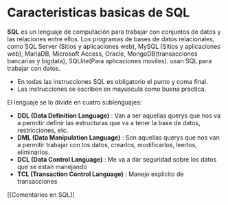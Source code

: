 # Caracteristicas basicas de SQL

**SQL** es un lenguaje de computación para trabajar con conjuntos de datos y las relaciones entre ellos. Los programas de bases de datos relacionales, como SQL Server (Sitios y aplicaciones web), MySQL (Sitios y aplicaciones web), MariaDB, Microsoft Access, Oracle, MongoDB(transacciones bancarias y bigdata), SQLlite(Para aplicaciones moviles). usan SQL para trabajar con datos.

* En todas las instrucciones SQL es obligatorio el punto y coma final.
* Las instrucciones se escriben en mayuscula como buena practica.

El lenguaje se lo divide en cuatro sublenguajes:

* **DDL (Data Definition Language)** : Van a ser aquellas querys que nos va a permitir definir las estructuras que va a tener la base de datos, restricciones, etc. 
* **DML (Data Manipulation Language)** : Son aquellas querys que nos van a permitir trabajar con los datos, crearlos, modificarlos, leerlos, eliminarlos.
* **DCL (Data Control Language)** : Me va a dar seguridad sobre los datos que se estan manejando
* **TCL (Transaction Control Language)** : Manejo explicito de transacciones

[[Comentarios en SQL]]